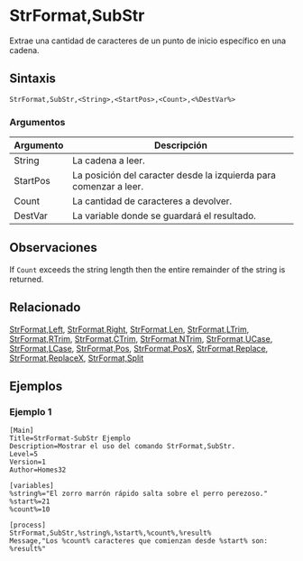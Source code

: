 # StrFormat,SubStr

Extrae una cantidad de caracteres de un punto de inicio específico en una cadena.

## Sintaxis

```pebakery
StrFormat,SubStr,<String>,<StartPos>,<Count>,<%DestVar%>
```

### Argumentos

| Argumento | Descripción |
| --- | --- |
| String | La cadena a leer. |
| StartPos | La posición del caracter desde la izquierda para comenzar a leer. |
| Count | La cantidad de caracteres a devolver. |
| DestVar | La variable donde se guardará el resultado. |

## Observaciones

If `Count` exceeds the string length then the entire remainder of the string is returned.

## Relacionado

[StrFormat,Left](./Left.md), [StrFormat,Right](./Right.md), [StrFormat,Len](./Len.md), [StrFormat,LTrim](./LTrim.md), [StrFormat,RTrim](./RTrim.md), [StrFormat,CTrim](./CTrim.md), [StrFormat,NTrim](./NTrim.md), [StrFormat,UCase](./UCase.md), [StrFormat,LCase](./LCase.md), [StrFormat,Pos](./Pos.md), [StrFormat,PosX](./PosX.md), [StrFormat,Replace](./Replace.md), [StrFormat,ReplaceX](./ReplaceX.md), [StrFormat,Split](./Split)

## Ejemplos

### Ejemplo 1

```pebakery
[Main]
Title=StrFormat-SubStr Ejemplo
Description=Mostrar el uso del comando StrFormat,SubStr.
Level=5
Version=1
Author=Homes32

[variables]
%string%="El zorro marrón rápido salta sobre el perro perezoso."
%start%=21
%count%=10

[process]
StrFormat,SubStr,%string%,%start%,%count%,%result%
Message,"Los %count% caracteres que comienzan desde %start% son: %result%"
```
